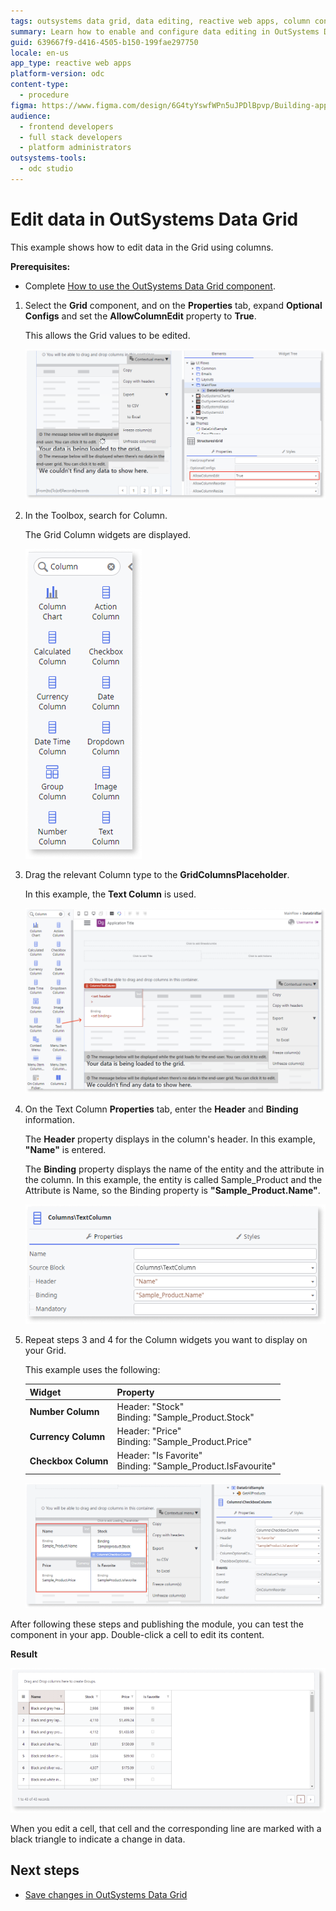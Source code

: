 ```yaml
---
tags: outsystems data grid, data editing, reactive web apps, column configuration, odc
summary: Learn how to enable and configure data editing in OutSystems Developer Cloud (ODC) Data Grid by setting the AllowColumnEdit property to true and adding column widgets.
guid: 639667f9-d416-4505-b150-199fae297750
locale: en-us
app_type: reactive web apps
platform-version: odc
content-type:
  - procedure
figma: https://www.figma.com/design/6G4tyYswfWPn5uJPDlBpvp/Building-apps?node-id=6246-64
audience:
  - frontend developers
  - full stack developers
  - platform administrators
outsystems-tools:
  - odc studio
---
```

# Edit data in OutSystems Data Grid

This example shows how to edit data in the Grid using columns.

**Prerequisites:** 

* Complete [How to use the OutSystems Data Grid component](data-grid-fetch-data.md).

1. Select the **Grid** component, and on the **Properties** tab, expand **Optional Configs** and set the **AllowColumnEdit** property to **True**. 

    This allows the Grid values to be edited. 

   ![Screenshot showing the AllowColumnEdit property set to True in the Data Grid's properties panel.](images/grid-edit-true-odcs.png "Enabling Column Edit in Data Grid")

1. In the Toolbox, search for Column.

    The Grid Column widgets are displayed.

   ![Screenshot displaying various Grid Column widgets such as Text Column, Number Column, and Checkbox Column.](images/grid-edit-columns-odcs.png "Grid Column Widgets")

1. Drag the relevant Column type to the **GridColumnsPlaceholder**. 

    In this example, the **Text Column** is used.

   ![Screenshot of the Text Column properties tab with Header and Binding fields set to 'Name' and 'Sample_Product.Name' respectively.](images/grid-edit-textcolumn-odcs.png "Configuring Text Column Properties")

1. On the Text Column **Properties** tab, enter the **Header** and **Binding** information.

    The **Header** property displays in the column's header. In this example, **"Name"** is entered. 
 
    The **Binding** property displays the name of the entity and the attribute in the column. In this example, the entity is called Sample_Product and the Attribute is Name, so the Binding property is **"Sample_Product.Name"**.

    ![Screenshot of the Text Column properties tab with Header and Binding fields set to 'Name' and 'Sample_Product.Name' respectively.](images/grid-edit-textcolumn-fill-odcs.png "Configuring Text Column Properties")

1. Repeat steps 3 and 4 for the Column widgets you want to display on your Grid. 

    This example uses the following:

    | **Widget** | **Property** |
    |---|---|
    |**Number Column** | Header: "Stock" <br/> Binding: "Sample_Product.Stock"|
    | **Currency Column**| Header: "Price"<br/> Binding: "Sample_Product.Price" | 
    |**Checkbox Column** | Header: "Is Favorite"<br/>Binding: "Sample_Product.IsFavourite" |  

    ![Screenshot showing the Data Grid with added columns for Name, Stock, Price, and Is Favorite with their respective bindings.](images/grid-edit-addcol-odcs.png "Adding Columns to Data Grid")

After following these steps and publishing the module, you can test the component in your app. Double-click a cell to edit its content.

**Result**

![Screenshot of the Data Grid with editable cells displaying product information such as Name, Stock, Price, and Is Favorite.](images/grid-edit-result-odcs.png "Edited Data Grid Result")

<div class="info" markdown="1">
    
When you edit a cell, that cell and the corresponding line are marked with a black triangle to indicate a change in data. 

</div> 

## Next steps

* [Save changes in OutSystems Data Grid](data-grid-save.md)
